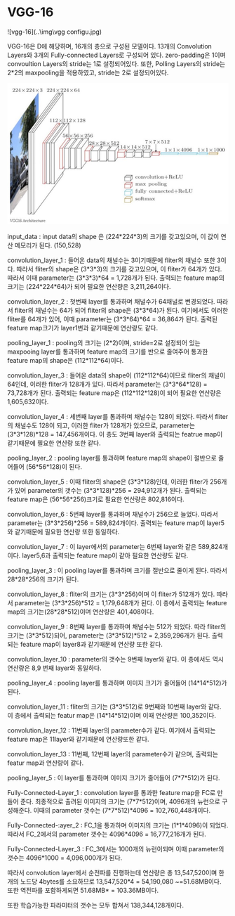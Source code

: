 # VGG-16

![vgg-16](..\img\vgg configu.jpg)

VGG-16은 D에 해당하며, 16개의 층으로 구성된 모델이다.
13개의 Convolution Layers와 3개의 Fully-connected Layers로 구성되어 있다.
zero-padding은 1이며 convoultion Layers의 stride는 1로 설정되어있다. 
또한, Polling Layers의 stride는 2*2의 maxpooling을 적용하였고, stride는 2로 설정되어있다.

![vgg configu](..\img\vgg-16.jpg)

input_data : input data의 shape 은 (224\*224\*3)의 크기를 갖고있으며, 이 값이 연산 메모리가 된다. (150,528)

convolution_layer_1 : 들어온 data의 채널수는 3이기때문에 fliter의 채널수 또한 3이다. 따라서 fliter의 shape은 (3\*3\*3)의 크기를 갖고있으며, 이 fliter가 64개가 있다. 따라서 이때 parameter는 (3\*3\*3)\*64 = 1,728개가 된다.
출력되는 feature map의 크기는 (224\*224\*64)가 되어 필요한 연산량은 3,211,264이다.

convolution_layer_2 : 첫번째 layer를 통과하며 채널수가 64채널로 변경되었다. 따라서 fliter의 채널수는 64가 되어 fliter의 shape은 (3\*3\*64)가 된다. 여기에서도 이러한 fliter를 64개가 있어, 이때 parameter는 (3\*3\*64)\*64 = 36,864가 된다. 출력된 feature map크기가 layer1번과 같기때문에 연산량도 같다.

pooling_layer_1 : pooling의 크기는 (2\*2)이며, stride=2로 설정되어 있는 maxpooing layer를 통과하며 feature map의 크기를 반으로 줄여주어 통과한 feature map의 shape은 (112\*112\*64)이다. 

convolution_layer_3 : 들어온 data의 shape이 (112\*112\*64)이므로 fliter의 채널이 64인데, 이러한 fliter가 128개가 있다. 따라서 parameter는 (3*3\*64\*128) = 73,728개가 된다. 출력되는 feature map은 (112\*112\*128)이 되어 필요한 연산량은 1,605,632이다.

convolution_layer_4 : 세번째 layer를 통과하며 채널수는 128이 되었다. 따라서 fliter의 채널수도 128이 되고, 이러한 fliter가 128개가 있으므로, parameter는 (3\*3\*128)\*128 = 147,456개이다. 이 층도 3번째 layer와 출력되는 featrue map이 같기때문에 필요한 연산량 또한 같다.

pooling_layer_2 : pooling layer를 통과하며 feature map의 shape이 절반으로 줄어들어 (56\*56\*128)이 된다.

convolution_layer_5 : 이때 fliter의 shape은 (3\*3\*128)인데, 이러한 fliter가 256개가 있어 parameter의 갯수는 (3\*3\*128)*256 = 294,912개가 된다. 출력되는 feature map은 (56\*56\*256)크기로 필요한 연산량은 802,816이다.

convolution_layer_6 : 5번째 layer를 통과하며 채널수가 256으로 늘었다. 따라서 parameter는 (3\*3\*256)\*256 = 589,824개이다. 출력되는 feature map이 layer5와 같기때문에 필요한 연산량 또한 동일하다.

convolution_layer_7 : 이 layer에서의 parameter는 6번째 layer와 같은 589,824개이다. layer5,6과 출력되는 feature map이 같아 필요한 연산량도 같다.

pooling_layer_3 : 이 pooling layer를 통과하며 크기를 절반으로 줄이게 된다. 따라서 28\*28\*256의 크기가 된다.

convolution_layer_8 : fliter의 크기는 (3\*3\*256)이며 이 fliter가 512개가 있다. 따라서 parameter는 (3\*3\*256)\*512 = 1,179,648개가 된다. 이 층에서 출력되는 feature map의 크기는(28\*28\*512)이며 연산량은 401,408이다.

convolution_layer_9 : 8번째 layer를 통과하며 채널수는 512가 되었다. 따라 fliter의 크기는 (3\*3\*512)되어, parameter는 (3\*3\*512)\*512 = 2,359,296개가 된다. 출력되는 feature map이 layer8과 같기때문에 연산량 또한 같다.

convolution_layer_10 : parameter의 갯수는 9번째 layer와 같다. 이 층에서도 역시 연산량은 8,9 번째 layer와 동일하다. 

pooling_layer_4 : pooling layer를 통과하며 이미지 크기가 줄어들어 (14\*14\*512)가 된다.

convolution_layer_11 : fliter의 크기는 (3\*3\*512)로 9번째와 10번째 layer와 같다. 이 층에서 출력되는 featur map은 (14\*14\*512)이며 이때 연산량은 100,352이다.

convolution_layer_12 : 11번째 layer의 parameter수가 같다. 여기에서 출력되는 feature map은 11layer와 같기때문에 연산량또한 같다.

convolution_layer_13 : 11번째, 12번째 layer의 parameter수가 같으며, 출력되는 featur map과 연산량이 같다.

pooling_layer_5 : 이 layer를 통과하며 이미지 크기가 줄어들어 (7\*7\*512)가 된다.

Fully-Connected-Layer_1 : convolution layer를 통과한 feature map을 FC로 만들어 준다. 최종적으로 출려된 이미지의 크기는 (7\*7\*512)이며, 4096개의 뉴런으로 구성해준다. 이때의 parameter 갯수는 (7\*7\*512)\*4096 = 102,760,448개이다.

Fully-Connected-:ayer_2 : FC_1을 통과하며 이미지의 크기는 (1\*1\*4096)이 되었다. 따라서 FC_2에서의 parameter 갯수는 4096*4096 = 16,777,216개가 된다.

Fully-Connected-Layer_3 : FC_3에서는 1000개의 뉴런이되며 이때 parameter의 갯수는 4096*1000 = 4,096,000개가 된다.

따라서 convolution layer에서 순전파를 진행하는데 연산량은 총 13,547,520이며 한개의 노드당 4bytes를 소요하므로 13,547,520\*4 = 54,190,080 \~=51.68MB이다. 또한 역전파를 포함하게되면 51.68MB\* = 103.36MB이다.

또한 학습가능한 파라미터의 갯수는 모두 합쳐서 138,344,128개이다.